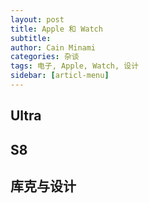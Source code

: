 ```yaml
---
layout: post
title: Apple 和 Watch
subtitle: 
author: Cain Minami
categories: 杂谈
tags: 电子, Apple, Watch, 设计
sidebar: [articl-menu]
---
```




## Ultra



## S8



## 库克与设计

